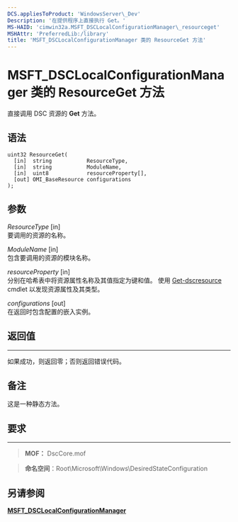 ```yaml
---
DCS.appliesToProduct: 'WindowsServer\_Dev'
Description: '在提供程序上直接执行 Get。'
MS-HAID: 'cimwin32a.MSFT_DSCLocalConfigurationManager\_resourceget'
MSHAttr: 'PreferredLib:/library'
title: 'MSFT_DSCLocalConfigurationManager 类的 ResourceGet 方法'
---
```


# MSFT_DSCLocalConfigurationManager 类的 ResourceGet 方法

直接调用 DSC 资源的 **Get** 方法。

语法
------

```mof
uint32 ResourceGet(
  [in]  string           ResourceType,
  [in]  string           ModuleName,
  [in]  uint8            resourceProperty[],
  [out] OMI_BaseResource configurations
);
```

参数
----------

*ResourceType* \[in\]  
要调用的资源的名称。

*ModuleName* \[in\]  
包含要调用的资源的模块名称。

*resourceProperty* \[in\]  
分别在哈希表中将资源属性名称及其值指定为键和值。 使用
[Get-dscresource](https://technet.microsoft.com/en-us/library/dn521625.aspx) cmdlet 以发现资源属性及其类型。

*configurations* \[out\]  
在返回时包含配置的嵌入实例。

## 返回值
------------

如果成功，则返回零；否则返回错误代码。

## 备注

这是一种静态方法。

## 要求
------------
>**MOF：** DscCore.mof

>**命名空间**：Root\Microsoft\Windows\DesiredStateConfiguration


## 另请参阅


[**MSFT_DSCLocalConfigurationManager**](msft-dsclocalconfigurationmanager.md)


 

 





<!--HONumber=Apr16_HO2-->


